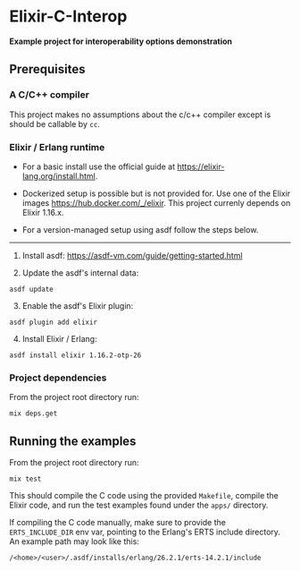 # Elixir-C-Interop

**Example project for interoperability options demonstration**

## Prerequisites

### A C/C++ compiler

This project makes no assumptions about the c/c++ compiler except is should be callable by `cc`.

### Elixir / Erlang runtime

* For a basic install use the official guide at https://elixir-lang.org/install.html.

* Dockerized setup is possible but is not provided for. Use one of the Elixir images https://hub.docker.com/_/elixir. This project currenly depends on Elixir 1.16.x. 

* For a version-managed setup using asdf follow the steps below.

---

1. Install asdf: https://asdf-vm.com/guide/getting-started.html

2. Update the asdf's internal data:

```
asdf update
```

3. Enable the asdf's Elixir plugin:

```
asdf plugin add elixir
```

4. Install Elixir / Erlang:

```
asdf install elixir 1.16.2-otp-26
```

### Project dependencies

From the project root directory run:

```
mix deps.get
```

## Running the examples

From the project root directory run:

```
mix test
```

This should compile the C code using the provided `Makefile`, compile the Elixir code, and run the test examples found under the `apps/` directory.

If compiling the C code manually, make sure to provide the `ERTS_INCLUDE_DIR` env var, pointing to the Erlang's ERTS include directory. An example path may look like this:

```
/<home>/<user>/.asdf/installs/erlang/26.2.1/erts-14.2.1/include
```